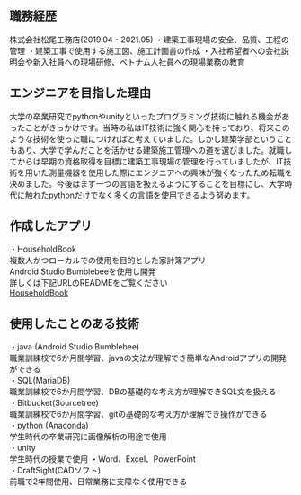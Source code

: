 ## 職務経歴 ##

株式会社松尾工務店(2019.04 - 2021.05)
・建築工事現場の安全、品質、工程の管理
・建築工事で使用する施工図、施工計画書の作成
・入社希望者への会社説明会や新入社員への現場研修、ベトナム人社員への現場業務の教育

## エンジニアを目指した理由 ##

大学の卒業研究でpythonやunityといったプログラミング技術に触れる機会があったことがきっかけです。当時の私はIT技術に強く関心を持っており、将来このような技術を使った職につければと考えていました。しかし建築学部ということもあり、大学で学んだことを活かせる建築施工管理への道を選びました。就職してからは早期の資格取得を目標に建築工事現場の管理を行っていましたが、IT技術を用いた測量機器を使用した際にエンジニアへの興味が強くなったため転職を決めました。今後はまず一つの言語を扱えるようにすることを目標にし、大学時代に触れたpythonだけでなく多くの言語を使用できるよう努めます。

## 作成したアプリ ##

・HouseholdBook  
複数人かつローカルでの使用を目的とした家計簿アプリ  
Android Studio Bumblebeeを使用し開発  
詳しくは下記URLのREADMEをご覧ください  
[HouseholdBook](https://bitbucket.org/ken39/householdbook/src/master/)  

## 使用したことのある技術 ##

・java (Android Studio Bumblebee)  
職業訓練校で6か月間学習、javaの文法が理解でき簡単なAndroidアプリの開発ができる  
・SQL(MariaDB)  
職業訓練校で6か月間学習、DBの基礎的な考え方が理解できSQL文を扱える  
・Bitbucket(Sourcetree)  
職業訓練校で6か月間学習、gitの基礎的な考え方が理解でき操作ができる  
・python (Anaconda)  
学生時代の卒業研究に画像解析の用途で使用  
・unity  
学生時代の授業で使用
・Word、Excel、PowerPoint  
・DraftSight(CADソフト)  
前職で2年間使用、日常業務に支障なく使用できる  
